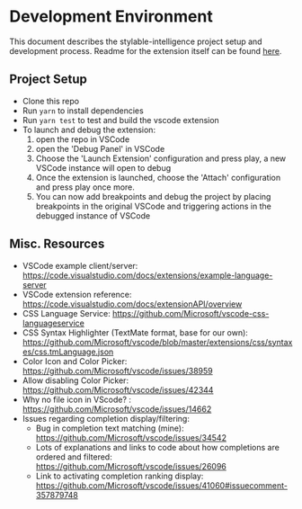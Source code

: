 # Development Environment

This document describes the stylable-intelligence project setup and development process.
Readme for the extension itself can be found [here](https://github.com/wix/stylable-intelligence/blob/master/README.md).

## Project Setup

* Clone this repo
* Run `yarn` to install dependencies
* Run `yarn test` to test and build the vscode extension
* To launch and debug the extension:
  1. open the repo in VSCode
  2. open the 'Debug Panel' in VSCode
  3. Choose the 'Launch Extension' configuration and press play, a new VSCode instance will open to debug
  4. Once the extension is launched, choose the 'Attach' configuration and press play once more.
  5. You can now add breakpoints and debug the project by placing breakpoints in the original VSCode and triggering actions in the debugged instance of VSCode

## Misc. Resources

* VSCode example client/server: https://code.visualstudio.com/docs/extensions/example-language-server
* VSCode extension reference: https://code.visualstudio.com/docs/extensionAPI/overview
* CSS Language Service: https://github.com/Microsoft/vscode-css-languageservice
* CSS Syntax Highlighter (TextMate format, base for our own): https://github.com/Microsoft/vscode/blob/master/extensions/css/syntaxes/css.tmLanguage.json
* Color Icon and Color Picker: https://github.com/Microsoft/vscode/issues/38959
* Allow disabling Color Picker: https://github.com/Microsoft/vscode/issues/42344
* Why no file icon in VScode? : https://github.com/Microsoft/vscode/issues/14662
* Issues regarding completion display/filtering:
  * Bug in completion text matching (mine): https://github.com/Microsoft/vscode/issues/34542
  * Lots of explanations and links to code about how completions are ordered and filtered: https://github.com/Microsoft/vscode/issues/26096
  * Link to activating completion ranking display: https://github.com/Microsoft/vscode/issues/41060#issuecomment-357879748
